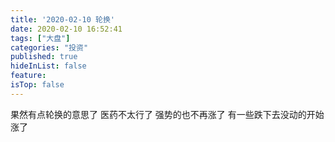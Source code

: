 ```yaml
---
title: '2020-02-10 轮换'
date: 2020-02-10 16:52:41
tags: ["大盘"]
categories: "投资"
published: true
hideInList: false
feature: 
isTop: false
---
```

果然有点轮换的意思了
医药不太行了
强势的也不再涨了
有一些跌下去没动的开始涨了
<!-- more -->
